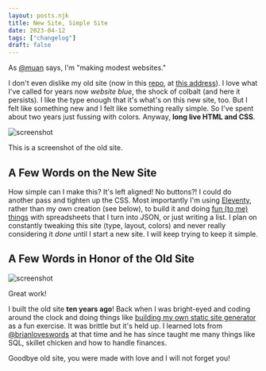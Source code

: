 ```yaml
---
layout: posts.njk
title: New Site, Simple Site
date: 2023-04-12
tags: ["changelog"]
draft: false
---
```


As [@muan](https://muan.co/) says, I'm "making modest websites."

I don't even dislike my old site (now in this [repo](https://github.com/jlord/old-site), at [this address](https://jlord.github.io/old-site)). I love what I've called for years now _website blue_, the shock of colbalt (and here it persists). I like the type enough that it's what's on this new site, too. But I felt like something new and I felt like something really simple. So I've spent about two years just fussing with colors. Anyway, **long live HTML and CSS**.

![screenshot](/../assets/imgs/old-site-screenshot-no-border.png)
<figcaption>This is a screenshot of the old site.</figcaption>

## A Few Words on the New Site

How simple can I make this? It's left aligned! No buttons?! I could do another pass and tighten up the CSS. Most importantly I'm using [Eleventy](https://www.11ty.dev/), rather than my own creation (see below), to build it and doing [fun (to me) things]() with spreadsheets that I turn into JSON, or just writing a list. I plan on constantly tweaking this site (type, layout, colors) and never really considering it _done_ until I start a new site. I will keep trying to keep it simple.

## A Few Words in Honor of the Old Site

![screenshot](/../assets/imgs/balrogcommits.png)
<figcaption>Great work!</figcaption>

I built the old site **ten years ago**! Back when I was bright-eyed and coding around the clock and doing things like [building my own static site generator](https://github.com/jlord/balrog) as a fun exercise. It was brittle but it's held up. I learned lots from [@brianloveswords](https://bjb.dev/) at that time and he has since taught me many things like SQL, skillet chicken and how to handle finances.

Goodbye old site, you were made with love and I will not forget you!
